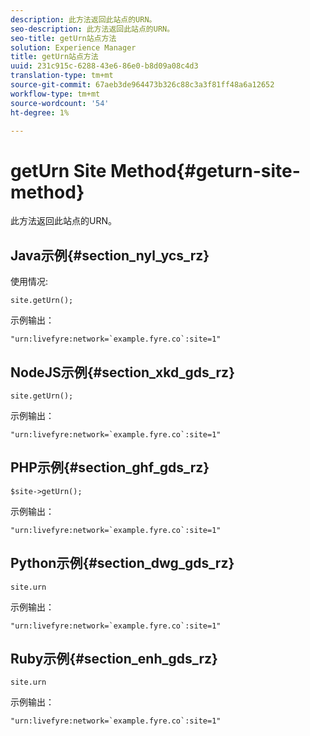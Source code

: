 ```yaml
---
description: 此方法返回此站点的URN。
seo-description: 此方法返回此站点的URN。
seo-title: getUrn站点方法
solution: Experience Manager
title: getUrn站点方法
uuid: 231c915c-6288-43e6-86e0-b8d09a08c4d3
translation-type: tm+mt
source-git-commit: 67aeb3de964473b326c88c3a3f81ff48a6a12652
workflow-type: tm+mt
source-wordcount: '54'
ht-degree: 1%

---
```



# getUrn Site Method{#geturn-site-method}

此方法返回此站点的URN。

## Java示例{#section_nyl_ycs_rz}

使用情况:

```
site.getUrn();
```

示例输出：

```
"urn:livefyre:network=`example.fyre.co`:site=1" 
```

## NodeJS示例{#section_xkd_gds_rz}

```
site.getUrn(); 
```

示例输出：

```
"urn:livefyre:network=`example.fyre.co`:site=1" 
```

## PHP示例{#section_ghf_gds_rz}

```
$site->getUrn(); 
```

示例输出：

```
"urn:livefyre:network=`example.fyre.co`:site=1" 
```

## Python示例{#section_dwg_gds_rz}

```
site.urn 
```

示例输出：

```
"urn:livefyre:network=`example.fyre.co`:site=1" 
```

## Ruby示例{#section_enh_gds_rz}

```
site.urn 
```

示例输出：

```
"urn:livefyre:network=`example.fyre.co`:site=1"
```

